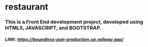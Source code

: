 # restaurant
 
### This is a Front End development project, developed using HTML5, JAVASCRIPT, and BOOTSTRAP.

##### LINK: https://boundless-pan-production.up.railway.app/
